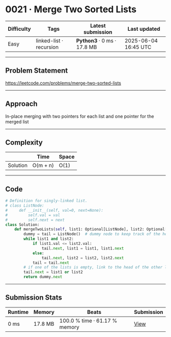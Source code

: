 # 0021 · Merge Two Sorted Lists

| Difficulty | Tags | Latest submission | Last updated |
| --- | --- | --- | --- |
| Easy | linked-list · recursion | **Python3** · 0 ms · 17.8 MB | 2025-06-04 16:45 UTC |

---

## Problem Statement
https://leetcode.com/problems/merge-two-sorted-lists

---

## Approach
In-place merging with two pointers for each list and one pointer for the merged list

---

## Complexity
| | Time | Space |
|---|---|---|
| Solution | O(m + n) | O(1) |

---

## Code

```python
# Definition for singly-linked list.
# class ListNode:
#     def __init__(self, val=0, next=None):
#         self.val = val
#         self.next = next
class Solution:
    def mergeTwoLists(self, list1: Optional[ListNode], list2: Optional[ListNode]) -> Optional[ListNode]:
        dummy = tail = ListNode()  # dummy node to keep track of the head
        while list1 and list2:
            if list1.val <= list2.val:
                tail.next, list1 = list1, list1.next
            else:
                tail.next, list2 = list2, list2.next
            tail = tail.next
        # if one of the lists is empty, link to the head of the other list
        tail.next = list1 or list2
        return dummy.next


```

---

## Submission Stats
| Runtime | Memory | Beats | Submission |
| --- | --- | --- | --- |
| 0 ms | 17.8 MB | 100.0 % time · 61.17 % memory | [View](https://leetcode.com/problems/merge-two-sorted-lists/submissions/1653918832/) |
